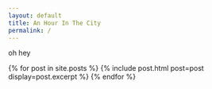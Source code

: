```yaml
---
layout: default
title: An Hour In The City
permalink: /
---
```

oh hey

{% for post in site.posts %}
  {% include post.html post=post display=post.excerpt %}
{% endfor %}
